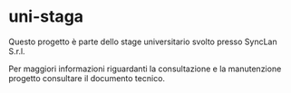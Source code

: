 # uni-staga

Questo progetto è parte dello stage universitario svolto presso SyncLan S.r.l.

Per maggiori informazioni riguardanti la consultazione e la manutenzione progetto consultare il documento tecnico.
